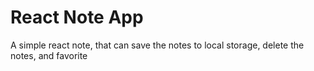 # React Note App
A simple react note, that can save the notes to local storage, delete the notes, and favorite